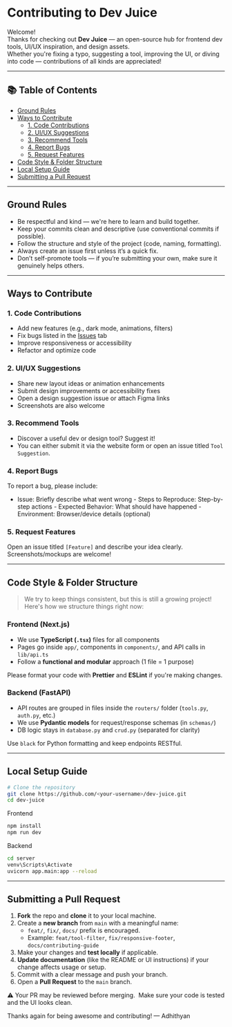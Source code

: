 # Contributing to Dev Juice

Welcome!   
Thanks for checking out **Dev Juice** — an open-source hub for frontend dev tools, UI/UX inspiration, and design assets.  
Whether you're fixing a typo, suggesting a tool, improving the UI, or diving into code — contributions of all kinds are appreciated!

---

## 📚 Table of Contents

- [Ground Rules](#--ground-rules)
- [Ways to Contribute](#--ways-to-contribute)
  - [1. Code Contributions](#1--code-contributions)
  - [2. UI/UX Suggestions](#2--uiux-suggestions)
  - [3. Recommend Tools](#3--recommend-tools)
  - [4. Report Bugs](#4--report-bugs)
  - [5. Request Features](#5--request-features)
- [Code Style & Folder Structure](#--code-style--folder-structure)
- [Local Setup Guide](#--local-setup-guide)
- [Submitting a Pull Request](#submitting-a-pull-request)


---

##  Ground Rules

- Be respectful and kind — we're here to learn and build together.
- Keep your commits clean and descriptive (use conventional commits if possible).
- Follow the structure and style of the project (code, naming, formatting).
- Always create an issue first unless it’s a quick fix.
- Don’t self-promote tools — if you’re submitting your own, make sure it genuinely helps others.

---

##  Ways to Contribute

### 1.  Code Contributions

- Add new features (e.g., dark mode, animations, filters)
- Fix bugs listed in the [Issues](../../issues) tab
- Improve responsiveness or accessibility
- Refactor and optimize code

### 2.  UI/UX Suggestions

- Share new layout ideas or animation enhancements
- Submit design improvements or accessibility fixes
- Open a design suggestion issue or attach Figma links
- Screenshots are also welcome

### 3.  Recommend Tools

- Discover a useful dev or design tool? Suggest it!
- You can either submit it via the website form or open an issue titled `Tool Suggestion`.

### 4.  Report Bugs

To report a bug, please include:

- Issue: Briefly describe what went wrong - Steps to Reproduce: Step-by-step actions - Expected Behavior: What should have happened - Environment: Browser/device details (optional)

### 5.  Request Features

Open an issue titled `[Feature]` and describe your idea clearly. Screenshots/mockups are welcome!

---

##  Code Style & Folder Structure

> We try to keep things consistent, but this is still a growing project! Here's how we structure things right now:

###  Frontend (Next.js)
- We use **TypeScript (`.tsx`)** files for all components
- Pages go inside `app/`, components in `components/`, and API calls in `lib/api.ts`
- Follow a **functional and modular** approach (1 file = 1 purpose)

Please format your code with **Prettier** and **ESLint** if you're making changes.

###  Backend (FastAPI)
- API routes are grouped in files inside the `routers/` folder (`tools.py`, `auth.py`, etc.)
- We use **Pydantic models** for request/response schemas (in `schemas/`)
- DB logic stays in `database.py` and `crud.py` (separated for clarity)

Use `black` for Python formatting and keep endpoints RESTful.

---

##  Local Setup Guide

```bash
# Clone the repository
git clone https://github.com/<your-username>/dev-juice.git
cd dev-juice
```

Frontend
```bash
npm install
npm run dev
```

Backend
```bash
cd server
venv\Scripts\Activate
uvicorn app.main:app --reload
```
---

## Submitting a Pull Request


1. **Fork** the repo and **clone** it to your local machine.
2. Create a **new branch** from `main` with a meaningful name:
   - `feat/`, `fix/`, `docs/` prefix is encouraged.
   - Example: `feat/tool-filter`, `fix/responsive-footer`, `docs/contributing-guide`
3. Make your changes and **test locally** if applicable.
4. **Update documentation** (like the README or UI instructions) if your change affects usage or setup.
5. Commit with a clear message and push your branch.
6. Open a **Pull Request** to the `main` branch.

⚠️ Your PR may be reviewed before merging.  Make sure your code is tested and the UI looks clean.


Thanks again for being awesome and contributing! — Adhithyan

